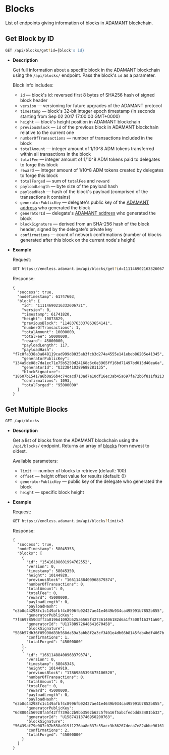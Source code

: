 # Blocks

List of endpoints giving information of blocks in ADAMANT blockchain.

## Get Block by ID

```sh
GET /api/blocks/get?id={block's id}
```

- **Description**

  Get full information about a specific block in the ADAMANT blockchain using the `/api/blocks/` endpoint. Pass the block's `id` as a parameter.

  Block info includes:

  - `id` — block's id: reversed first 8 bytes of SHA256 hash of signed block header
  - `version` — versioning for future upgrades of the ADAMANT protocol
  - `timestamp` — block's 32-bit integer epoch timestamp (in seconds starting from Sep 02 2017 17:00:00 GMT+0000)
  - `height` — block's height position in ADAMANT blockchain
  - `previousBlock` — `id` of the previous block in ADAMANT blockchain relative to the current one
  - `numberOfTransactions` — number of transactions included in the block
  - `totalAmount` — integer amount of 1/10^8 ADM tokens transferred within all transactions in the block
  - `totalFee` — integer amount of 1/10^8 ADM tokens paid to delegates to forge this block
  - `reward` — integer amount of 1/10^8 ADM tokens created by delegates to forge this block
  - `totalForged` — sum of `totalFee` and `reward`
  - `payloadLength` — byte size of the payload hash
  - `payloadHash` — hash of the block's payload (comprised of the transactions it contains)
  - `generatorPublicKey` — delegate's public key of the [ADAMANT address](/api-endpoints/accounts.md) who generated the block
  - `generatorId` — delegate's [ADAMANT address](/api-endpoints/accounts.md) who generated the block
  - `blockSignature` — derived from an SHA-256 hash of the block header, signed by the delegate's private key
  - `confirmations` — count of network confirmations (number of blocks generated after this block on the current node's height)

- **Example**

  Request:

  ```sh
  GET https://endless.adamant.im/api/blocks/get?id=11114690216332606721
  ```

  Response:

  ```jsonc
  {
    "success": true,
    "nodeTimestamp": 61747603,
    "block": {
      "id": "11114690216332606721",
      "version": 0,
      "timestamp": 61741820,
      "height": 10873829,
      "previousBlock": "11483763337863654141",
      "numberOfTransactions": 1,
      "totalAmount": 10000000,
      "totalFee": 50000000,
      "reward": 45000000,
      "payloadLength": 117,
      "payloadHash": "f7c0fa338a3a848119cad999d8035ab3fcb3d274a4555e141ebeb86205e41345",
      "generatorPublicKey": "134a5de88c7da1ec71e75b5250d24168c6c6e3965ff16bd71497bd015d40ea6a",
      "generatorId": "U3238410389688281135",
      "blockSignature": "18607b15417a6b0a56b4c74cacd713ad7a10df16ec3ab45a697fa72b6f811f9213d895b7e0fbca71cf74323d60148d0991668e5368386408f4d841496ed2280d",
      "confirmations": 1093,
      "totalForged": "95000000"
    }
  }
  ```

## Get Multiple Blocks

```sh
GET /api/blocks
```

- **Description**

  Get a list of blocks from the ADAMANT blockchain using the `/api/blocks/` endpoint. Returns an array of [blocks](#get-block-by-id) from newest to oldest.

  Available parameters:

  - `limit` — number of blocks to retrieve (default: 100)
  - `offset` — height offset value for results (default: 0)
  - `generatorPublicKey` — public key of the delegate who generated the block
  - `height` — specific block height

- **Example**

  Request:

  ```sh
  GET https://endless.adamant.im/api/blocks?limit=3
  ```

  Response:

  ```jsonc
  {
    "success": true,
    "nodeTimestamp": 58045353,
    "blocks": [
      {
        "id": "15416108601994762552",
        "version": 0,
        "timestamp": 58045350,
        "height": 10144920,
        "previousBlock": "16611488400968379374",
        "numberOfTransactions": 0,
        "totalAmount": 0,
        "totalFee": 0,
        "reward": 45000000,
        "payloadLength": 0,
        "payloadHash": "e3b0c44298fc1c149afbf4c8996fb92427ae41e4649b934ca495991b7852b855",
        "generatorPublicKey": "7f4697859d3ff3a0196d1092b525a6565f427361406182d6a1f7500f16371a60",
        "generatorId": "U11788972648641670458",
        "blockSignature": "586b57db36f05990d83b568da59a3abb8f2a3cf3401e4db66b8145fab4bdf4067b05a0d51197161640bd6c2091609eec5b0ec8f2ad6dfb450f5e433601089001",
        "confirmations": 1,
        "totalForged": "45000000"
      },
      {
        "id": "16611488400968379374",
        "version": 0,
        "timestamp": 58045345,
        "height": 10144919,
        "previousBlock": "17869865393675106520",
        "numberOfTransactions": 0,
        "totalAmount": 0,
        "totalFee": 0,
        "reward": 45000000,
        "payloadLength": 0,
        "payloadHash": "e3b0c44298fc1c149afbf4c8996fb92427ae41e4649b934ca495991b7852b855",
        "generatorPublicKey": "6d8004c56928fa5f42ff739dc2b9bb3562b62c5f9a16f5abcfedbdd83481bb32",
        "generatorId": "U15874113746950200763",
        "blockSignature": "56439af79e087c07b558a919f1276aa8d637c55acc3b36267deca7e824bbe96161aec4c8edd8d9fa1a447cb08beb56fc13e8ae7cb5171b32161c6fa2a716680b",
        "confirmations": 2,
        "totalForged": "45000000"
      }
    ]
  }
  ```
